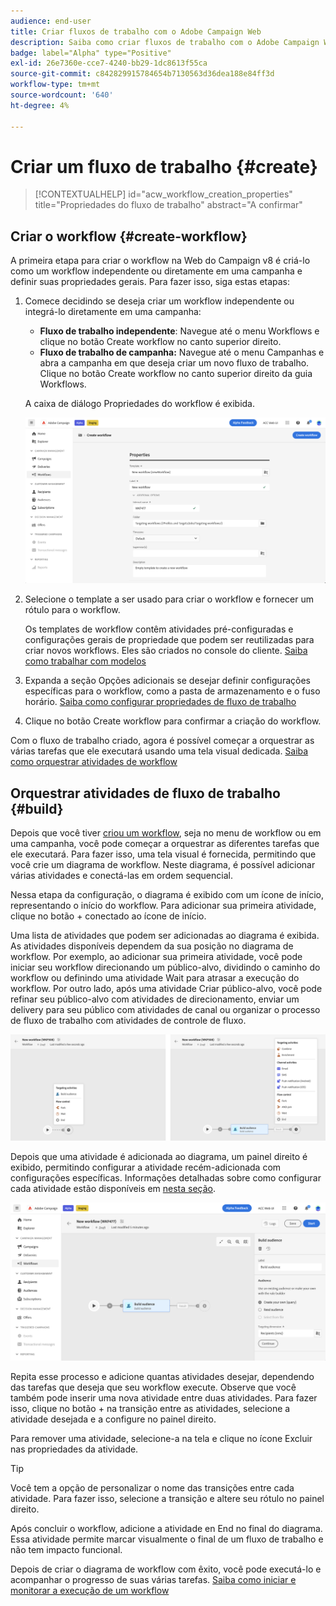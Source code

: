 ```yaml
---
audience: end-user
title: Criar fluxos de trabalho com o Adobe Campaign Web
description: Saiba como criar fluxos de trabalho com o Adobe Campaign Web
badge: label="Alpha" type="Positive"
exl-id: 26e7360e-cce7-4240-bb29-1dc8613f55ca
source-git-commit: c842829915784654b7130563d36dea188e84ff3d
workflow-type: tm+mt
source-wordcount: '640'
ht-degree: 4%

---
```



# Criar um fluxo de trabalho {#create}

>[!CONTEXTUALHELP]
>id="acw_workflow_creation_properties"
>title="Propriedades do fluxo de trabalho"
>abstract="A confirmar"

## Criar o workflow {#create-workflow}

A primeira etapa para criar o workflow na Web do Campaign v8 é criá-lo como um workflow independente ou diretamente em uma campanha e definir suas propriedades gerais. Para fazer isso, siga estas etapas:

1. Comece decidindo se deseja criar um workflow independente ou integrá-lo diretamente em uma campanha:

   * **Fluxo de trabalho independente**: Navegue até o menu Workflows e clique no botão Create workflow no canto superior direito.
   * **Fluxo de trabalho de campanha:** Navegue até o menu Campanhas e abra a campanha em que deseja criar um novo fluxo de trabalho. Clique no botão Create workflow no canto superior direito da guia Workflows.

   A caixa de diálogo Propriedades do workflow é exibida.

   ![](assets/workflow-create.png)

1. Selecione o template a ser usado para criar o workflow e fornecer um rótulo para o workflow.

   Os templates de workflow contêm atividades pré-configuradas e configurações gerais de propriedade que podem ser reutilizadas para criar novos workflows. Eles são criados no console do cliente. [Saiba como trabalhar com modelos](https://experienceleague.adobe.com/docs/campaign/automation/workflows/introduction/build-a-workflow.html#workflow-templates)

1. Expanda a seção Opções adicionais se desejar definir configurações específicas para o workflow, como a pasta de armazenamento e o fuso horário. [Saiba como configurar propriedades de fluxo de trabalho](workflow-settings.md)

1. Clique no botão Create workflow para confirmar a criação do workflow.

Com o fluxo de trabalho criado, agora é possível começar a orquestrar as várias tarefas que ele executará usando uma tela visual dedicada. [Saiba como orquestrar atividades de workflow](#build)

## Orquestrar atividades de fluxo de trabalho {#build}

Depois que você tiver [criou um workflow](create-workflow.md), seja no menu de workflow ou em uma campanha, você pode começar a orquestrar as diferentes tarefas que ele executará. Para fazer isso, uma tela visual é fornecida, permitindo que você crie um diagrama de workflow. Neste diagrama, é possível adicionar várias atividades e conectá-las em ordem sequencial.

Nessa etapa da configuração, o diagrama é exibido com um ícone de início, representando o início do workflow. Para adicionar sua primeira atividade, clique no botão + conectado ao ícone de início.

Uma lista de atividades que podem ser adicionadas ao diagrama é exibida. As atividades disponíveis dependem da sua posição no diagrama de workflow. Por exemplo, ao adicionar sua primeira atividade, você pode iniciar seu workflow direcionando um público-alvo, dividindo o caminho do workflow ou definindo uma atividade Wait para atrasar a execução do workflow. Por outro lado, após uma atividade Criar público-alvo, você pode refinar seu público-alvo com atividades de direcionamento, enviar um delivery para seu público com atividades de canal ou organizar o processo de fluxo de trabalho com atividades de controle de fluxo.

![](assets/workflow-start.png)

Depois que uma atividade é adicionada ao diagrama, um painel direito é exibido, permitindo configurar a atividade recém-adicionada com configurações específicas. Informações detalhadas sobre como configurar cada atividade estão disponíveis em [nesta seção](activities/about-activities.md).

![](assets/workflow-configure-activities.png)

Repita esse processo e adicione quantas atividades desejar, dependendo das tarefas que deseja que seu workflow execute. Observe que você também pode inserir uma nova atividade entre duas atividades. Para fazer isso, clique no botão + na transição entre as atividades, selecione a atividade desejada e a configure no painel direito.

Para remover uma atividade, selecione-a na tela e clique no ícone Excluir nas propriedades da atividade.

>[!TIP]
>
>Você tem a opção de personalizar o nome das transições entre cada atividade. Para fazer isso, selecione a transição e altere seu rótulo no painel direito.

Após concluir o workflow, adicione a atividade en End no final do diagrama. Essa atividade permite marcar visualmente o final de um fluxo de trabalho e não tem impacto funcional.

Depois de criar o diagrama de workflow com êxito, você pode executá-lo e acompanhar o progresso de suas várias tarefas. [Saiba como iniciar e monitorar a execução de um workflow](start-monitor-workflows.md)
